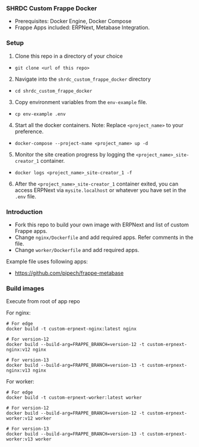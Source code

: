 ### SHRDC Custom Frappe Docker
- Prerequisites: Docker Engine, Docker Compose
- Frappe Apps included: ERPNext, Metabase Integration.

### Setup
1. Clone this repo in a directory of your choice
- `git clone <url of this repo>`

2. Navigate into the `shrdc_custom_frappe_docker` directory
- `cd shrdc_custom_frappe_docker`

3. Copy environment variables from the `env-example` file.
- `cp env-example .env`

4. Start all the docker containers. Note: Replace `<project_name>` to your preference.
- `docker-compose --project-name <project_name> up -d`

5. Monitor the site creation progress by logging the `<project_name>_site-creator_1` container.
- `docker logs <project_name>_site-creator_1 -f`

6. After the `<project_name>_site-creator_1` container exited, you can access ERPNext via `mysite.localhost` or whatever you have set in the `.env` file.



### Introduction

- Fork this repo to build your own image with ERPNext and list of custom Frappe apps.
- Change `nginx/Dockerfile` and add required apps. Refer comments in the file.
- Change `worker/Dockerfile` and add required apps.

Example file uses following apps:

- https://github.com/pipech/frappe-metabase

### Build images

Execute from root of app repo

For nginx:

```shell
# For edge
docker build -t custom-erpnext-nginx:latest nginx

# For version-12
docker build --build-arg=FRAPPE_BRANCH=version-12 -t custom-erpnext-nginx:v12 nginx

# For version-13
docker build --build-arg=FRAPPE_BRANCH=version-13 -t custom-erpnext-nginx:v13 nginx
```

For worker:

```shell
# For edge
docker build -t custom-erpnext-worker:latest worker

# For version-12
docker build --build-arg=FRAPPE_BRANCH=version-12 -t custom-erpnext-worker:v12 worker

# For version-13
docker build --build-arg=FRAPPE_BRANCH=version-13 -t custom-erpnext-worker:v13 worker
```
